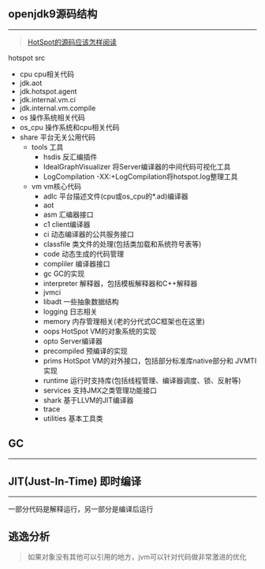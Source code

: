 ## openjdk9源码结构
----
> [HotSpot的源码应该怎样阅读](https://hllvm-group.iteye.com/group/topic/26998)

 hotspot src 
* cpu  cpu相关代码
* jdk.aot
* jdk.hotspot.agent
* jdk.internal.vm.ci
* jdk.internal.vm.compile
* os  操作系统相关代码
* os_cpu  操作系统和cpu相关代码
* share  平台无关公用代码
    * tools  工具
        * hsdis  反汇编插件
        * IdealGraphVisualizer  将Server编译器的中间代码可视化工具
        * LogCompilation -XX:+LogCompilation将hotspot.log整理工具
    * vm  vm核心代码
        * adlc  平台描述文件(cpu或os_cpu的*.ad)编译器
        * aot  
        * asm  汇编器接口
        * c1  client编译器
        * ci  动态编译器的公共服务接口
        * classfile  类文件的处理(包括类加载和系统符号表等)
        * code  动态生成的代码管理
        * compliler  编译器接口
        * gc  GC的实现
        * interpreter  解释器，包括模板解释器和C++解释器
        * jvmci  
        * libadt  一些抽象数据结构
        * logging  日志相关
        * memory  内存管理相关(老的分代式GC框架也在这里)
        * oops  HotSpot VM的对象系统的实现  
        * opto  Server编译器
        * precompiled  预编译的实现
        * prims  HotSpot VM的对外接口，包括部分标准库native部分和 JVMTI实现
        * runtime  运行时支持库(包括线程管理、编译器调度、锁、反射等)
        * services  支持JMX之类管理功能接口
        * shark  基于LLVM的JIT编译器
        * trace  
        * utilities  基本工具类



## GC
----


## JIT(Just-In-Time) 即时编译
----
一部分代码是解释运行，另一部分是编译后运行


## 逃逸分析
> 如果对象没有其他可以引用的地方，jvm可以针对代码做非常激进的优化